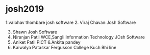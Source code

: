 # josh2019
1.vaibhav thombare
 josh software
2. Viraj Chavan
   Josh Software

3. Shawn
   Josh Software
4. Niranjan Patil
   WCE,Sangli
   Information Technology
   JOsh Software
5. Aniket Patil
   PICT
6.Ankita pandey
7. Kaiwalya Pataskar
     Fergusson College
     Kuch Bhi line

